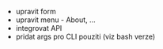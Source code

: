 - upravit form
- upravit menu - About, ...
- integrovat API
- pridat args pro CLI pouziti (viz bash verze)
